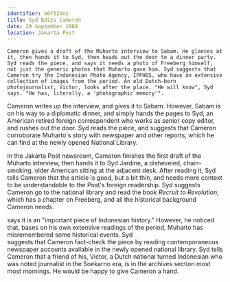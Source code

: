 ```yaml
---
identifier: e6f52dcc
title: Syd Edits Cameron
date: 29 September 1988 
location: Jakarta Post
---
```


``` synopsis
Cameron gives a draft of the Muharto interview to Sabam. He glances at it, then hands it to Syd, then heads out the door to a dinner party. Syd reads the piece, and says it needs a photo of Freeberg himself, not just the generic photos that Muharto gave him. Syd suggests that Cameron try the Indonesian Photo Agency, IPPHOS, who have an extensive collection of images from the period. An old Dutch-born photojournalist, Victor, looks after the place. "He will know", Syd says. "He has, literally, a 'photographic memory'".

```

Cameron writes up the interview, and gives it to Sabam. However, Sabam is on his way to a diplomatic dinner, and simply hands the pages to Syd, an American  retired foreign correspondent who works as senior copy editor, and rushes out the door. Syd reads the piece, and suggests that Cameron corroborate 
Muharto's story with newspaper and other reports, which he can find at the newly opened National Library. 

In the Jakarta Post newsroom, Cameron finishes the first draft of the
Muharto interview, then hands it to Syd Jardine, a disheveled,
chain-smoking, older American sitting at the adjacent desk. After
reading it, Syd tells Cameron that the article is good, but a bit thin,
and needs more context to be understandable to the Post's foreign
readership. Syd suggests Cameron go to the national library and read the
book *Recruit to Revolution*, which has a chapter on Freeberg, and all
the historical background Cameron needs.



says it is an "important piece of Indonesian history." However, he noticed that, bases on his own extensive readings of the period, Muharto has misremembered some historical events. Syd  
suggests that Cameron fact-check the piece by reading contemporaneous newspaper accounts available in the newly opened national library. Syd tells Cameron that a friend of his, Victor, a Dutch national turned Indonesian who was noted journalist in the Soekarno era, is in the archives section most most mornings. He would be happy to give Cameron a hand. 